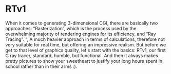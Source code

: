# RTv1
When it comes to generating 3-dimensional CGI, there are basically two approaches: “Rasterization”, which is the process used by the overwhelming majority of rendering engines for its efficiency, and “Ray Tracing”. ”, A much heavier approach in terms of calculations, therefore not very suitable for real time, but offering an impressive realism. But before we get to that level of graphics quality, let's start with the basics: RTv1, our first C ray tracer, standard, humble, but functional. And then it always makes pretty pictures to show your sweetheart to justify your long hours spent in school rather than in their arms :).
